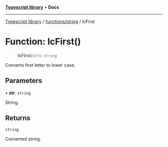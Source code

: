 [**Typescript library**](../../../index.md) • **Docs**

***

[Typescript library](../../../modules.md) / [functions/string](../index.md) / lcFirst

# Function: lcFirst()

> **lcFirst**(`str`): `string`

Converts first letter to lower case.

## Parameters

• **str**: `string`

String.

## Returns

`string`

Converted string.
